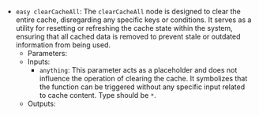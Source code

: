 - `easy clearCacheAll`: The `clearCacheAll` node is designed to clear the entire cache, disregarding any specific keys or conditions. It serves as a utility for resetting or refreshing the cache state within the system, ensuring that all cached data is removed to prevent stale or outdated information from being used.
    - Parameters:
    - Inputs:
        - `anything`: This parameter acts as a placeholder and does not influence the operation of clearing the cache. It symbolizes that the function can be triggered without any specific input related to cache content. Type should be `*`.
    - Outputs:
